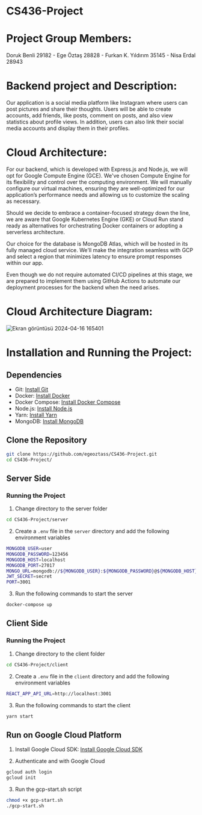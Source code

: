 # CS436-Project

 # Project Group Members:
 Doruk Benli 29182 - Ege Öztaş 28828 - Furkan K. Yıldırım 35145 - Nisa Erdal 28943

# Backend project and Description:
Our application is a social media platform like Instagram where users can post pictures and share their thoughts.
Users will be able to create accounts, add friends, like posts, comment on posts, and also view statistics about profile views. 
In  addition, users can also link their social media accounts and display them in their profiles.

# Cloud Architecture:

For our backend, which is developed with Express.js and Node.js, we will opt for Google Compute Engine (GCE). We've chosen Compute Engine for its flexibility and control over the computing environment.
We will manually configure our virtual machines, ensuring they are well-optimized for our application’s performance needs and allowing us to customize the scaling as necessary.

Should we decide to embrace a container-focused strategy down the line, we are aware that Google Kubernetes Engine (GKE) or Cloud Run stand ready as alternatives for orchestrating Docker containers or adopting a serverless architecture.

Our choice for the database is MongoDB Atlas, which will be hosted in its fully managed cloud service. We'll make the integration seamless with GCP and select a region that minimizes latency to ensure prompt responses within our app.

Even though we do not require automated CI/CD pipelines at this stage, we are prepared to implement them using GitHub Actions to automate our deployment processes for the backend when the need arises.

# Cloud Architecture Diagram:

![Ekran görüntüsü 2024-04-16 165401](https://github.com/egeoztass/CS436-Project/assets/120418840/5e68b773-48f3-4d48-a0c8-859bf59609d2)

# Installation and Running the Project:

## Dependencies
- Git: [Install Git](https://git-scm.com/downloads)
- Docker: [Install Docker](https://docs.docker.com/get-docker/)
- Docker Compose: [Install Docker Compose](https://docs.docker.com/compose/install/)
- Node.js: [Install Node.js](https://nodejs.org/en/download/)
- Yarn: [Install Yarn](https://classic.yarnpkg.com/en/docs/install)
- MongoDB: [Install MongoDB](https://docs.mongodb.com/manual/installation/)


## Clone the Repository
```bash
git clone https://github.com/egeoztass/CS436-Project.git
cd CS436-Project/
```

## Server Side
### Running the Project
1. Change directory to the server folder
```bash
cd CS436-Project/server
``` 

2. Create a `.env` file in the `server` directory and add the following environment variables
```bash
MONGODB_USER=user
MONGODB_PASSWORD=123456
MONGODB_HOST=localhost
MONGODB_PORT=27017
MONGO_URL=mongodb://${MONGODB_USER}:${MONGODB_PASSWORD}@${MONGODB_HOST}:${MONGODB_PORT}/
JWT_SECRET=secret
PORT=3001
```

3. Run the following commands to start the server
```bash
docker-compose up
```

## Client Side
### Running the Project
1. Change directory to the client folder
```bash
cd CS436-Project/client
```

2. Create a `.env` file in the `client` directory and add the following environment variables
```bash
REACT_APP_API_URL=http://localhost:3001
```

3. Run the following commands to start the client
```bash
yarn start
```

## Run on Google Cloud Platform

1. Install Google Cloud SDK: [Install Google Cloud SDK](https://cloud.google.com/sdk/docs/install)

2. Authenticate and with Google Cloud
```bash
gcloud auth login
gcloud init
```
3. Run the gcp-start.sh script
```bash
chmod +x gcp-start.sh
./gcp-start.sh
```
